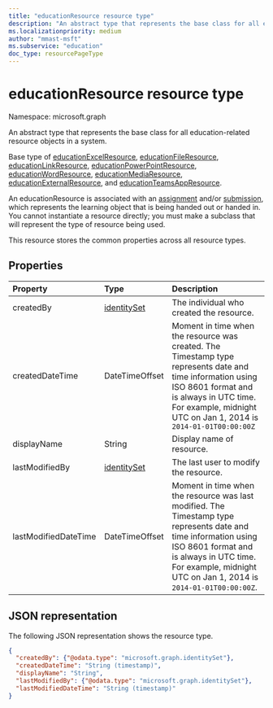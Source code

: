 ```yaml
---
title: "educationResource resource type"
description: "An abstract type that represents the base class for all education-related resource objects in a system."
ms.localizationpriority: medium
author: "mmast-msft"
ms.subservice: "education"
doc_type: resourcePageType
---
```


# educationResource resource type

Namespace: microsoft.graph

An abstract type that represents the base class for all education-related resource objects in a system.

Base type of [educationExcelResource](../resources/educationexcelresource.md), [educationFileResource](../resources/educationfileresource.md), [educationLinkResource](../resources/educationlinkresource.md), [educationPowerPointResource](../resources/educationpowerpointresource.md), [educationWordResource](../resources/educationwordresource.md), [educationMediaResource](../resources/educationmediaresource.md), [educationExternalResource](../resources/educationexternalresource.md), and [educationTeamsAppResource](../resources/educationteamsappresource.md).

An educationResource is associated with an [assignment](educationassignment.md) and/or [submission](educationsubmission.md), which represents the learning object that is being handed out or handed in. You cannot instantiate a resource directly; you must make a subclass that will represent the type of resource being used.

This resource stores the common properties across all resource types.


## Properties
| Property	   | Type	|Description|
|:---------------|:--------|:----------|
|createdBy|[identitySet](identityset.md)|The individual who created the resource.|
|createdDateTime|DateTimeOffset|Moment in time when the resource was created. The Timestamp type represents date and time information using ISO 8601 format and is always in UTC time. For example, midnight UTC on Jan 1, 2014 is `2014-01-01T00:00:00Z`|
|displayName|String|Display name of resource.|
|lastModifiedBy|[identitySet](identityset.md)|The last user to modify the resource.|
|lastModifiedDateTime|DateTimeOffset|Moment in time when the resource was last modified.  The Timestamp type represents date and time information using ISO 8601 format and is always in UTC time. For example, midnight UTC on Jan 1, 2014 is `2014-01-01T00:00:00Z`.|

## JSON representation

The following JSON representation shows the resource type.

<!-- {
  "blockType": "resource",
  "optionalProperties": [

  ],
  "@odata.type": "microsoft.graph.educationResource"
}-->

```json
{
  "createdBy": {"@odata.type": "microsoft.graph.identitySet"},
  "createdDateTime": "String (timestamp)",
  "displayName": "String",
  "lastModifiedBy": {"@odata.type": "microsoft.graph.identitySet"},
  "lastModifiedDateTime": "String (timestamp)"
}
```

<!-- uuid: 8fcb5dbc-d5aa-4681-8e31-b001d5168d79
2015-10-25 14:57:30 UTC -->
<!--
{
  "type": "#page.annotation",
  "description": "educationResource resource",
  "keywords": "",
  "section": "documentation",
  "tocPath": "",
  "suppressions": []
}
-->


